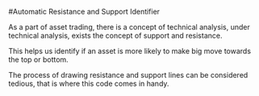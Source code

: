 #Automatic Resistance and Support Identifier

As a part of asset trading, there is a concept of technical analysis, under technical analysis, exists the concept of support and resistance.

This helps us identify if an asset is more likely to make big move towards the top or bottom.

The process of drawing resistance and support lines can be considered tedious, that is where this code comes in handy.
